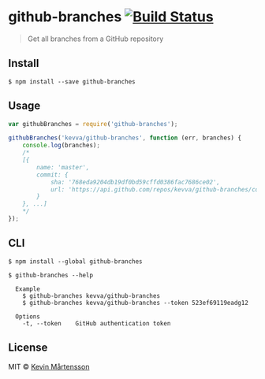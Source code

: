 # github-branches [![Build Status](https://travis-ci.org/kevva/github-branches.svg?branch=master)](https://travis-ci.org/kevva/github-branches)

> Get all branches from a GitHub repository


## Install

```
$ npm install --save github-branches
```


## Usage

```js
var githubBranches = require('github-branches');

githubBranches('kevva/github-branches', function (err, branches) {
	console.log(branches);
	/*
	[{
		name: 'master',
		commit: {
			sha: '768eda9204db19df0bd59cffd0386fac7686ce02',
			url: 'https://api.github.com/repos/kevva/github-branches/commits/768eda9204db19df0bd59cffd0386fac7686ce02'
		}
	}, ...]
	*/
});
```


## CLI

```
$ npm install --global github-branches
```

```
$ github-branches --help

  Example
    $ github-branches kevva/github-branches
    $ github-branches kevva/github-branches --token 523ef69119eadg12

  Options
    -t, --token    GitHub authentication token
```


## License

MIT © [Kevin Mårtensson](https://github.com/kevva)
